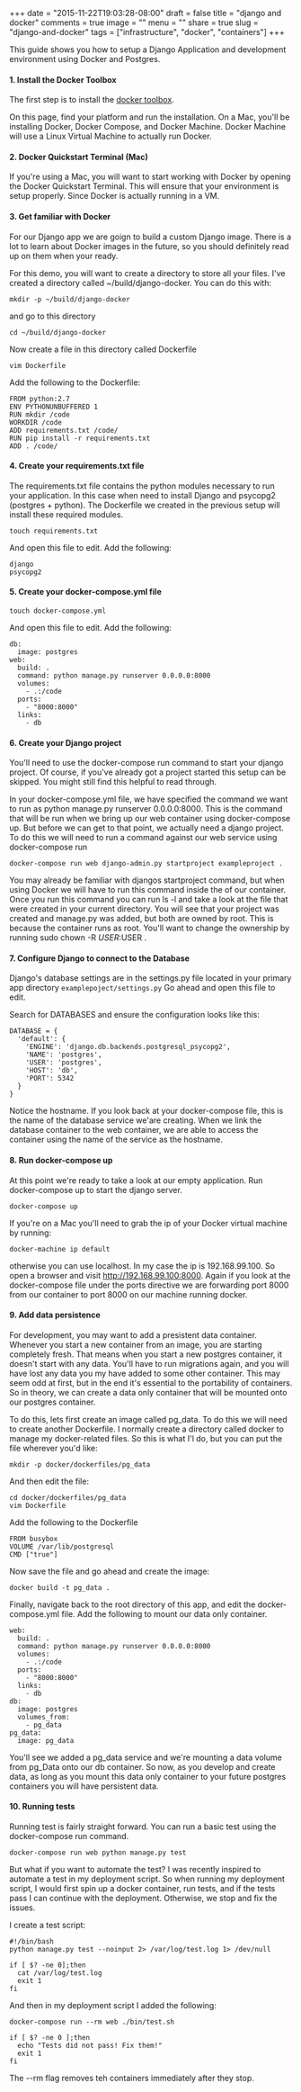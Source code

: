 +++
date = "2015-11-22T19:03:28-08:00"
draft = false
title = "django and docker"
comments = true
image = ""
menu = ""
share = true
slug = "django-and-docker"
tags = ["infrastructure", "docker", "containers"]
+++

This guide shows you how to setup a Django Application and development environment using Docker and Postgres.

#### 1. Install the Docker Toolbox
The first step is to install the [docker toolbox](https://docs.docker.com/installation/).

On this page, find your platform and run the installation. On a Mac, you'll be installing Docker, Docker Compose, and Docker Machine. Docker Machine will use a Linux Virtual Machine to actually run Docker.

#### 2. Docker Quickstart Terminal (Mac)
If you're using a Mac, you will want to start working with Docker by opening the Docker Quickstart Terminal. This will ensure that your environment is setup properly. Since Docker is actually running in a VM.

#### 3. Get familiar with Docker
For our Django app we are goign to build a custom Django image. There is a lot to learn about Docker images in the future, so you should definitely read up on them when your ready.

For this demo, you will want to create a directory to store all your files. I've created a directory called ~/build/django-docker. You can do this with:
```
mkdir -p ~/build/django-docker
```
and go to this directory
```
cd ~/build/django-docker
```
Now create a file in this directory called Dockerfile
```
vim Dockerfile
```
Add the following to the Dockerfile:
```
FROM python:2.7
ENV PYTHONUNBUFFERED 1
RUN mkdir /code
WORKDIR /code
ADD requirements.txt /code/
RUN pip install -r requirements.txt
ADD . /code/
```

#### 4. Create your requirements.txt file
The requirements.txt file contains the python modules necessary to run your application. In this case when need to install Django and psycopg2 (postgres + python). The Dockerfile we created in the previous setup will install these required modules.
```
touch requirements.txt
```
And open this file to edit. Add the following:
```
django
psycopg2
```

#### 5. Create your docker-compose.yml file
```
touch docker-compose.yml
```

And open this file to edit. Add the following:
```
db:
  image: postgres
web:
  build: .
  command: python manage.py runserver 0.0.0.0:8000
  volumes:
    - .:/code
  ports:
    - "8000:8000"
  links:
    - db
```

#### 6. Create your Django project
You'll need to use the docker-compose run command to start your django project. Of course, if you've already got a project started this setup can be skipped. You might still find this helpful to read through.

In your docker-compose.yml file, we have specified the command we want to run as python manage.py runserver 0.0.0.0:8000. This is the command that will be run when we bring up our web container using docker-compose up. But before we can get to that point, we actually need a django project. To do this we will need to run a command against our web service using docker-compose run
```
docker-compose run web django-admin.py startproject exampleproject .
```

You may already be familiar with djangos startproject command, but when using Docker we will have to run this command inside the of our container. Once you run this command you can run ls -l and take a look at the file that were created in your current directory. You will see that your project was created and manage.py was added, but both are owned by root. This is because the container runs as root. You'll want to change the ownership by running sudo chown -R $USER:$USER .

#### 7. Configure Django to connect to the Database
Django's database settings are in the settings.py file located in your primary app directory ```examplepoject/settings.py``` Go ahead and open this file to edit.

Search for DATABASES and ensure the configuration looks like this:
```
DATABASE = {
  'default': {
    'ENGINE': 'django.db.backends.postgresql_psycopg2',
    'NAME': 'postgres',
    'USER': 'postgres',
    'HOST': 'db',
    'PORT': 5342
  }
}
```
Notice the hostname. If you look back at your docker-compose file, this is the name of the database service we'are creating. When we link the database container to the web container, we are able to access the container using the name of the service as the hostname.

#### 8. Run docker-compose up
At this point we're ready to take a look at our empty application. Run docker-compose up to start the django server.
```
docker-compose up
```
If you're on a Mac you'll need to grab the ip of your Docker virtual machine by running:
```
docker-machine ip default
```
otherwise you can use localhost. In my case the ip is 192.168.99.100. So open a browser and visit http://192.168.99.100:8000. Again if you look at the docker-compose file under the ports directive we are forwarding port 8000 from our container to port 8000 on our machine running docker.

#### 9. Add data persistence
For development, you may want to add a presistent data container. Whenever you start a new container from an image, you are starting completely fresh. That means when you start a new postgres container, it doesn't start with any data. You'll have to run migrations again, and you will have lost any data you my have added to some other container. This may seem odd at first, but in the end it's essential to the portability of containers. So in theory, we can create a data only container that will be mounted onto our postgres container.

To do this, lets first create an image called pg_data. To do this we will need to create another Dockerfile. I normally create a directory called docker to manage my docker-related files. So this is what I'l do, but you can put the file wherever you'd like:
```
mkdir -p docker/dockerfiles/pg_data
```
And then edit the file:
```
cd docker/dockerfiles/pg_data
vim Dockerfile
```
Add the following to the Dockerfile
```
FROM busybox
VOLUME /var/lib/postgresql
CMD ["true"]
```
Now save the file and go ahead and create the image:
```
docker build -t pg_data .
```
Finally, navigate back to the root directory of this app, and edit the docker-compose.yml file. Add the following to mount our data only container.
```
web:
  build: .
  command: python manage.py runserver 0.0.0.0:8000
  volumes:
    - .:/code
  ports:
    - "8000:8000"
  links:
    - db
db:
  image: postgres
  volumes_from:
    - pg_data
pg_data:
  image: pg_data
```
You'll see we added a pg_data service and we're mounting a data volume from pg_Data onto our db container. So now, as you develop and create data, as long as you mount this data only container to your future postgres containers you will have persistent data.

#### 10. Running tests
Running test is fairly straight forward. You can run a basic test using the docker-compose run command.
```
docker-compose run web python manage.py test
```
But what if you want to automate the test? I was recently inspired to automate a test in my deployment script. So when running my deployment script, I would first spin up a docker container, run tests, and if the tests pass I can continue with the deployment. Otherwise, we stop and fix the issues.

I create a test script:
```
#!/bin/bash
python manage.py test --noinput 2> /var/log/test.log 1> /dev/null

if [ $? -ne 0];then
  cat /var/log/test.log
  exit 1
fi
```
And then in my deployment script I added the following:
```
docker-compose run --rm web ./bin/test.sh

if [ $? -ne 0 ];then
  echo "Tests did not pass! Fix them!"
  exit 1
fi
```
The --rm flag removes teh containers immediately after they stop.
